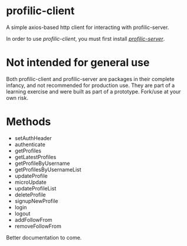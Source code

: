 # profilic-client
A simple axios-based http client for interacting with profilic-server.

In order to use *profilic-client*, you must first install *[profilic-server](https://github.com/lululeon/profilic-server)*.

# Not intended for general use
Both profilic-client and profilic-server are packages in their complete infancy, and not recommended for production use. They are part of a learning exercise and were built as part of a prototype. Fork/use at your own risk.

# Methods
- setAuthHeader
- authenticate
- getProfiles
- getLatestProfiles
- getProfileByUsername
- getProfilesByUsernameList
- updateProfile
- microUpdate
- updateProfileList
- deleteProfile
- signupNewProfile
- login
- logout
- addFollowFrom
- removeFollowFrom

Better documentation to come.